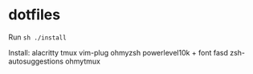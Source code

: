 # dotfiles
Run
```sh ./install```

Install:
alacritty
tmux
vim-plug
ohmyzsh
powerlevel10k + font
fasd
zsh-autosuggestions
ohmytmux

